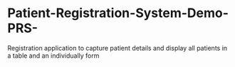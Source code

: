 # Patient-Registration-System-Demo-PRS-
Registration  application to capture patient details and display all patients in a table and an individually form
